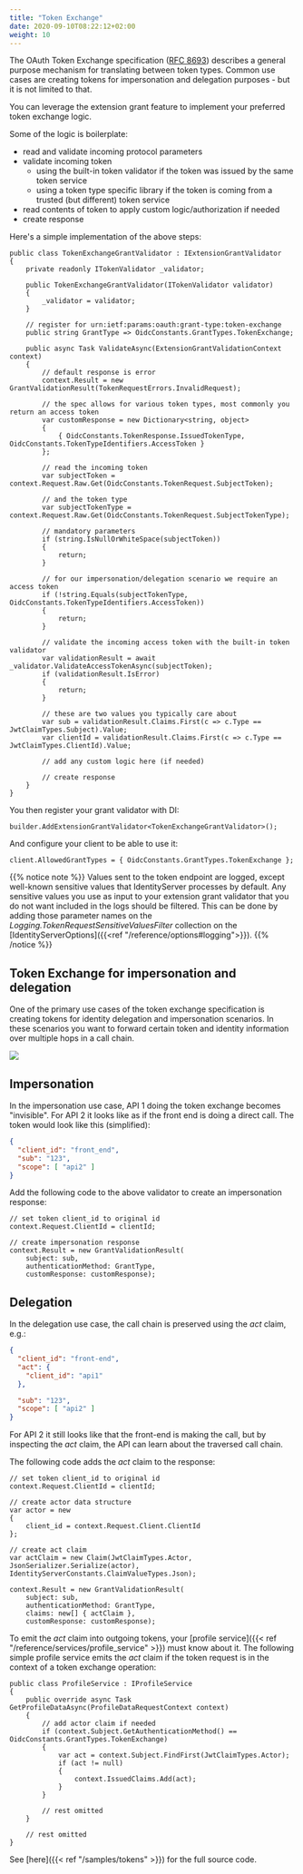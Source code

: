 ```yaml
---
title: "Token Exchange"
date: 2020-09-10T08:22:12+02:00
weight: 10
---
```


The OAuth Token Exchange specification ([RFC 8693](https://tools.ietf.org/html/rfc8693)) describes a general purpose mechanism for translating between token types. Common use cases are creating tokens for impersonation and delegation purposes - but it is not limited to that.

You can leverage the extension grant feature to implement your preferred token exchange logic.

Some of the logic is boilerplate:

* read and validate incoming protocol parameters
* validate incoming token
    * using the built-in token validator if the token was issued by the same token service
    * using a token type specific library if the token is coming from a trusted (but different) token service
* read contents of token to apply custom logic/authorization if needed
* create response

Here's a simple implementation of the above steps:

```
public class TokenExchangeGrantValidator : IExtensionGrantValidator
{
    private readonly ITokenValidator _validator;

    public TokenExchangeGrantValidator(ITokenValidator validator)
    {
        _validator = validator;
    }

    // register for urn:ietf:params:oauth:grant-type:token-exchange
    public string GrantType => OidcConstants.GrantTypes.TokenExchange;
    
    public async Task ValidateAsync(ExtensionGrantValidationContext context)
    {
        // default response is error
        context.Result = new GrantValidationResult(TokenRequestErrors.InvalidRequest);
        
        // the spec allows for various token types, most commonly you return an access token
        var customResponse = new Dictionary<string, object>
        {
            { OidcConstants.TokenResponse.IssuedTokenType, OidcConstants.TokenTypeIdentifiers.AccessToken }
        };
        
        // read the incoming token
        var subjectToken = context.Request.Raw.Get(OidcConstants.TokenRequest.SubjectToken);
        
        // and the token type
        var subjectTokenType = context.Request.Raw.Get(OidcConstants.TokenRequest.SubjectTokenType);
        
        // mandatory parameters
        if (string.IsNullOrWhiteSpace(subjectToken))
        {
            return;
        }
        
        // for our impersonation/delegation scenario we require an access token
        if (!string.Equals(subjectTokenType, OidcConstants.TokenTypeIdentifiers.AccessToken))
        {
            return;
        }

        // validate the incoming access token with the built-in token validator
        var validationResult = await _validator.ValidateAccessTokenAsync(subjectToken);
        if (validationResult.IsError)
        {
            return;
        }

        // these are two values you typically care about
        var sub = validationResult.Claims.First(c => c.Type == JwtClaimTypes.Subject).Value;
        var clientId = validationResult.Claims.First(c => c.Type == JwtClaimTypes.ClientId).Value;
        
        // add any custom logic here (if needed)

        // create response
    }
}
```

You then register your grant validator with DI:

```
builder.AddExtensionGrantValidator<TokenExchangeGrantValidator>();
```

And configure your client to be able to use it:

```
client.AllowedGrantTypes = { OidcConstants.GrantTypes.TokenExchange };
```

{{% notice note %}}
Values sent to the token endpoint are logged, except well-known sensitive values that IdentityServer processes by default.
Any sensitive values you use as input to your extension grant validator that you do not want included in the logs should be filtered.
This can be done by adding those parameter names on the *Logging.TokenRequestSensitiveValuesFilter* collection on the [IdentityServerOptions]({{<ref "/reference/options#logging">}}).
{{% /notice %}}


## Token Exchange for impersonation and delegation
One of the primary use cases of the token exchange specification is creating tokens for identity delegation and impersonation scenarios. In these scenarios you want to forward certain token and identity information over multiple hops in a call chain.

![](../images/token_exchange.png)

## Impersonation
In the impersonation use case, API 1 doing the token exchange becomes "invisible". For API 2 it looks like as if the front end is doing a direct call. The token would look like this (simplified):

```json
{
  "client_id": "front_end",
  "sub": "123",
  "scope": [ "api2" ]
}
```

Add the following code to the above validator to create an impersonation response:

```
// set token client_id to original id
context.Request.ClientId = clientId;

// create impersonation response
context.Result = new GrantValidationResult(
    subject: sub, 
    authenticationMethod: GrantType, 
    customResponse: customResponse);
```

## Delegation
In the delegation use case, the call chain is preserved using the *act* claim, e.g.: 

```json
{
  "client_id": "front-end",
  "act": {
    "client_id": "api1"
  },

  "sub": "123",
  "scope": [ "api2" ]
}
```

For API 2 it still looks like that the front-end is making the call, but by inspecting the *act* claim, the API can learn about the traversed call chain.

The following code adds the *act* claim to the response:

```
// set token client_id to original id
context.Request.ClientId = clientId;

// create actor data structure
var actor = new
{
    client_id = context.Request.Client.ClientId
};

// create act claim
var actClaim = new Claim(JwtClaimTypes.Actor, JsonSerializer.Serialize(actor), IdentityServerConstants.ClaimValueTypes.Json);

context.Result = new GrantValidationResult(
    subject: sub, 
    authenticationMethod: GrantType, 
    claims: new[] { actClaim },
    customResponse: customResponse);
```

To emit the *act* claim into outgoing tokens, your [profile service]({{< ref "/reference/services/profile_service" >}}) must know about it. The following simple profile service emits the *act* claim if the token request is in the context of a token exchange operation:

```
public class ProfileService : IProfileService
{
    public override async Task GetProfileDataAsync(ProfileDataRequestContext context)
    {
        // add actor claim if needed
        if (context.Subject.GetAuthenticationMethod() == OidcConstants.GrantTypes.TokenExchange)
        {
            var act = context.Subject.FindFirst(JwtClaimTypes.Actor);
            if (act != null)
            {
                context.IssuedClaims.Add(act);
            }
        }
        
        // rest omitted
    }

    // rest omitted
}
```

See [here]({{< ref "/samples/tokens" >}}) for the full source code.
